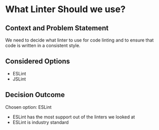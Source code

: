 # What Linter Should we use?

## Context and Problem Statement

We need to decide what linter to use for code linting and to ensure that
code is written in a consistent style.

## Considered Options

* ESLint
* JSLint

## Decision Outcome

Chosen option: ESLint

* ESLint has the most support out of the linters we looked at
* ESLint is industry standard
